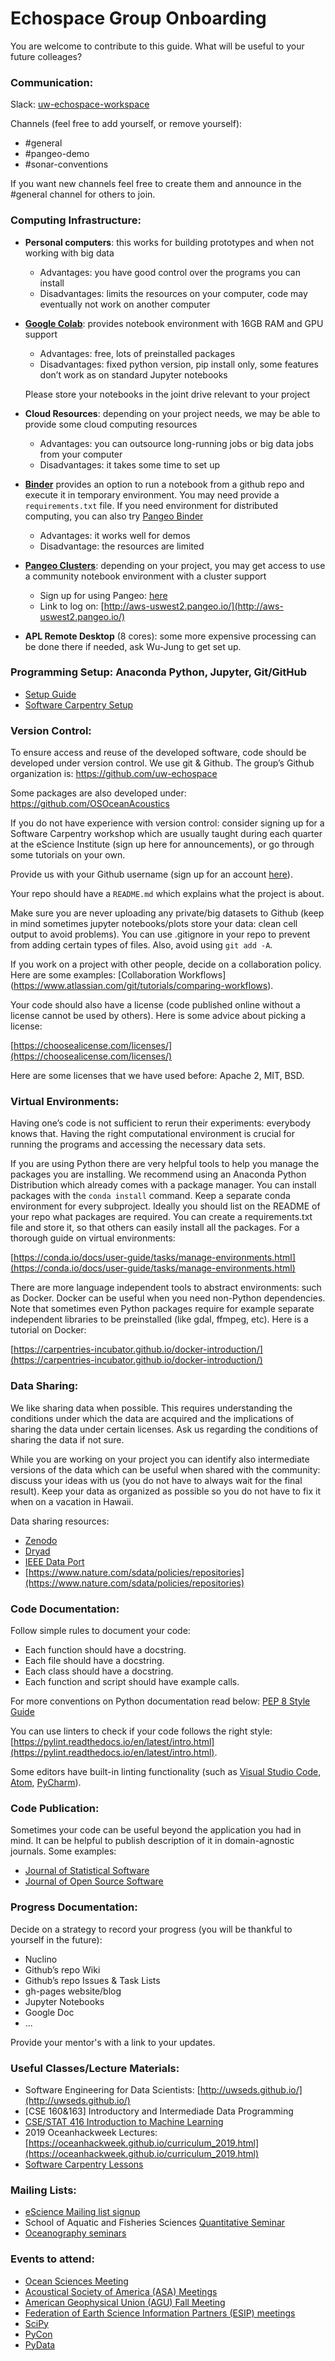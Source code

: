 # Echospace Group Onboarding

You are welcome to contribute to this guide. What will be useful to your future colleages?

### Communication:	
Slack: [uw-echospace-workspace](http://uw-echospace.slack.com/)

Channels (feel free to add yourself, or remove yourself):

* #general
* #pangeo-demo
* #sonar-conventions

If you want new channels feel free to create them and announce in the #general channel for others to join.

### Computing Infrastructure:

* **Personal computers**: this works for building prototypes and when not working with big data
	* Advantages: you have good control over the programs you can install 
	* Disadvantages: limits the resources on your computer, code may eventually not work on another computer
* **[Google Colab](https://colab.research.google.com/)**: provides notebook environment with 16GB RAM and GPU support
	* Advantages: free, lots of preinstalled packages
	* Disadvantages: fixed python version, pip install only, some features don’t work as on standard Jupyter notebooks
	
	Please store your notebooks in the joint drive relevant to your project
	
* **Cloud Resources**: depending on your project needs, we may be able to provide some cloud computing resources
	* Advantages: you can outsource long-running jobs or big data jobs from your computer
	* Disadvantages: it takes some time to set up 
	
* **[Binder](https://mybinder.org/)** provides an option to run a notebook from a github repo and execute it in temporary environment. You may need provide a `requirements.txt` file. If you need environment for distributed computing, you can also try [Pangeo Binder](https://binder.pangeo.io/)
	* Advantages: it works well for demos
	* Disadvantage: the resources are limited

* [**Pangeo Clusters**](https://pangeo.io/): depending on your project, you may get access to use a community notebook environment with a cluster support
	* Sign up for using Pangeo: [here](https://docs.google.com/forms/d/e/1FAIpQLSeqKncKG-s365pC_Lfe4_UetJ-wcFfjOSyHhYYQjXbKRHzswQ/viewform)
	* Link to log on: [http://aws-uswest2.pangeo.io/](http://aws-uswest2.pangeo.io/)

* **APL Remote Desktop** (8 cores): some more expensive processing can be done there if needed, ask Wu-Jung to get set up.


### Programming Setup: Anaconda Python, Jupyter, Git/GitHub
* [Setup Guide](https://github.com/uw-echospace/group_docs/blob/main/conda_jupyterlab.md)
* [Software Carpentry Setup](https://carpentries.github.io/workshop-template/#setup)


### Version Control: 
To ensure access and reuse of the developed software, code should be developed under version control. We use git & Github. The group’s Github organization is: https://github.com/uw-echospace 

Some packages are also developed under:
https://github.com/OSOceanAcoustics


If you do not have experience with version control: consider signing up for a Software Carpentry workshop which are usually taught during each quarter at the eScience Institute (sign up here for announcements), or go through some tutorials on your own.

Provide us with your Github username (sign up for an account [here](https://github.com/login)).

Your repo should have a `README.md` which explains what the project is about.

Make sure you are never uploading any private/big datasets to Github (keep in mind sometimes jupyter notebooks/plots store your data: clean cell output to avoid problems). You can use .gitignore in your repo to prevent from adding certain types of files. Also, avoid using `git add -A`.

If you work on a project with other people, decide on a collaboration policy. Here are some examples: [Collaboration Workflows] (https://www.atlassian.com/git/tutorials/comparing-workflows).

Your code should also have a license (code published online without a license cannot be used by others).  Here is some advice about picking a license:

[https://choosealicense.com/licenses/](https://choosealicense.com/licenses/)

Here are some licenses that we have used before:
Apache 2, MIT, BSD.



### Virtual Environments:

Having one’s code is not sufficient to rerun their experiments: everybody knows that. Having the right computational environment is crucial for running the programs and accessing the necessary data sets.

If you are using Python there are very helpful tools to help you manage the packages you are installing. We recommend using an Anaconda Python Distribution which already comes with a package manager. You can install packages with the `conda install` command. Keep a separate conda environment for every subproject. Ideally you should list on the README of your repo what packages are required. You can create a requirements.txt file and store it, so that others can easily install all the packages. For a thorough guide on virtual environments:

[https://conda.io/docs/user-guide/tasks/manage-environments.html](https://conda.io/docs/user-guide/tasks/manage-environments.html)

There are more language independent tools to abstract environments: such as Docker. Docker can be useful when you need non-Python dependencies. Note that sometimes even Python packages require for example separate independent libraries to be preinstalled (like gdal, ffmpeg, etc). Here is a tutorial on Docker: 

[https://carpentries-incubator.github.io/docker-introduction/](https://carpentries-incubator.github.io/docker-introduction/)

### Data Sharing: 

We like sharing data when possible. This requires understanding the conditions under which the data are acquired and the implications of sharing the data under certain licenses. Ask us regarding the conditions of sharing the data if not sure.

While you are working on your project you can identify also intermediate versions of the data which can be useful when shared with the community: discuss your ideas with us (you do not have to always wait for the final result). Keep your data as organized as possible so you do not have to fix it when on a vacation in Hawaii.

Data sharing resources:

* [Zenodo](https://help.zenodo.org/)
* [Dryad](https://datadryad.org/)
* [IEEE Data Port](https://ieee-dataport.org/)
* [https://www.nature.com/sdata/policies/repositories](https://www.nature.com/sdata/policies/repositories)


### Code Documentation:

Follow simple rules to document your code:

* Each function should have a docstring.
* Each file should have a docstring.
* Each class should have a docstring.
* Each function and script should have example calls.

For more conventions on Python documentation read below:
[PEP 8 Style Guide](https://www.python.org/dev/peps/pep-0008/)

You can use linters to check if your code follows the right style:
[https://pylint.readthedocs.io/en/latest/intro.html](https://pylint.readthedocs.io/en/latest/intro.html).

Some editors have built-in linting functionality (such as [Visual Studio Code](https://code.visualstudio.com/), [Atom](https://atom.io/), [PyCharm](https://www.jetbrains.com/pycharm/)).


### Code Publication:

Sometimes your code can be useful beyond the application you had in mind. It can be helpful to publish description of it in domain-agnostic journals. Some examples:
* [Journal of Statistical Software](https://www.jstatsoft.org/index)
* [Journal of Open Source Software](https://joss.theoj.org/)


### Progress Documentation: 

Decide on a strategy to record your progress (you will be thankful to yourself in the future):

* Nuclino
* Github’s repo Wiki
* Github’s repo Issues & Task Lists
* gh-pages website/blog
* Jupyter Notebooks
* Google Doc
* ...

Provide your mentor's with a link to your updates.


### Useful Classes/Lecture Materials:

* Software Engineering for Data Scientists: [http://uwseds.github.io/](http://uwseds.github.io/)
* [CSE 160&163] Introductory and Intermediade Data Programming
* [CSE/STAT 416 Introduction to Machine Learning](http://courses.cs.washington.edu/courses/cse416/)
* 2019 Oceanhackweek Lectures: [https://oceanhackweek.github.io/curriculum_2019.html](https://oceanhackweek.github.io/curriculum_2019.html)
* [Software Carpentry Lessons](https://software-carpentry.org/lessons/)


### Mailing Lists:
* [eScience Mailing list signup](https://escience.washington.edu/get-involved/)
* School of Aquatic and Fisheries Sciences [Quantitative Seminar](https://fish.uw.edu/news-events/seminar-series/quantitative-seminar/) 
* [Oceanography seminars](https://www.ocean.washington.edu/events)

### Events to attend:
* [Ocean Sciences Meeting](https://www.aslo.org/osm2022/)
* [Acoustical Society of America (ASA) Meetings]()
* [American Geophysical Union (AGU) Fall Meeting](https://www.agu.org/Fall-Meeting)
* [Federation of Earth Science Information Partners (ESIP) meetings](https://www.esipfed.org/meetings)
* [SciPy](https://www.scipy2021.scipy.org/)
* [PyCon](https://us.pycon.org/2021/)
* [PyData](https://global.pydata.org/)

